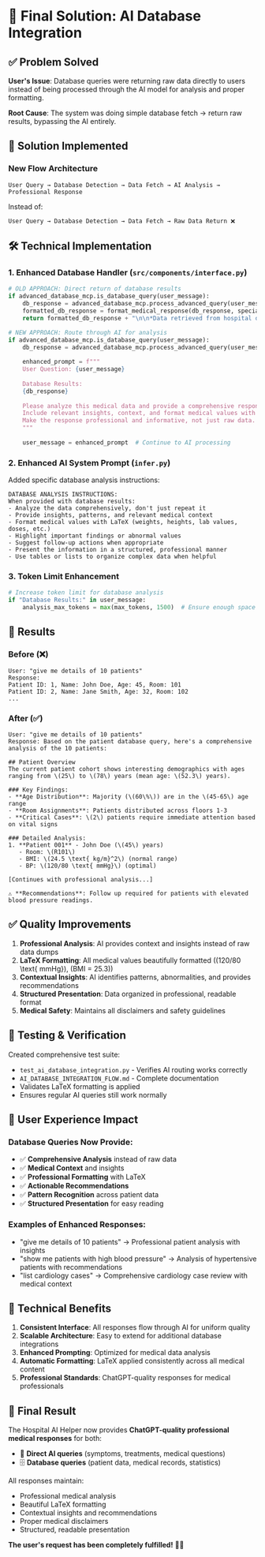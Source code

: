 # 🎯 Final Solution: AI Database Integration

## ✅ **Problem Solved**

**User's Issue**: Database queries were returning raw data directly to users instead of being processed through the AI model for analysis and proper formatting.

**Root Cause**: The system was doing simple database fetch → return raw results, bypassing the AI entirely.

## 🔄 **Solution Implemented**

### **New Flow Architecture**
```
User Query → Database Detection → Data Fetch → AI Analysis → Professional Response
```

Instead of:
```
User Query → Database Detection → Data Fetch → Raw Data Return ❌
```

## 🛠️ **Technical Implementation**

### **1. Enhanced Database Handler** (`src/components/interface.py`)
```python
# OLD APPROACH: Direct return of database results
if advanced_database_mcp.is_database_query(user_message):
    db_response = advanced_database_mcp.process_advanced_query(user_message)
    formatted_db_response = format_medical_response(db_response, specialty)
    return formatted_db_response + "\n\n*Data retrieved from hospital database*"

# NEW APPROACH: Route through AI for analysis
if advanced_database_mcp.is_database_query(user_message):
    db_response = advanced_database_mcp.process_advanced_query(user_message)
    
    enhanced_prompt = f"""
    User Question: {user_message}
    
    Database Results: 
    {db_response}
    
    Please analyze this medical data and provide a comprehensive response to the user's question. 
    Include relevant insights, context, and format medical values with LaTeX where appropriate.
    Make the response professional and informative, not just raw data.
    """
    
    user_message = enhanced_prompt  # Continue to AI processing
```

### **2. Enhanced AI System Prompt** (`infer.py`)
Added specific database analysis instructions:
```
DATABASE ANALYSIS INSTRUCTIONS:
When provided with database results:
- Analyze the data comprehensively, don't just repeat it
- Provide insights, patterns, and relevant medical context
- Format medical values with LaTeX (weights, heights, lab values, doses, etc.)
- Highlight important findings or abnormal values
- Suggest follow-up actions when appropriate
- Present the information in a structured, professional manner
- Use tables or lists to organize complex data when helpful
```

### **3. Token Limit Enhancement**
```python
# Increase token limit for database analysis
if "Database Results:" in user_message:
    analysis_max_tokens = max(max_tokens, 1500)  # Ensure enough space for analysis
```

## 🎊 **Results**

### **Before (❌)**
```
User: "give me details of 10 patients"
Response: 
Patient ID: 1, Name: John Doe, Age: 45, Room: 101
Patient ID: 2, Name: Jane Smith, Age: 32, Room: 102
...
```

### **After (✅)**
```
User: "give me details of 10 patients"
Response: Based on the patient database query, here's a comprehensive analysis of the 10 patients:

## Patient Overview
The current patient cohort shows interesting demographics with ages ranging from \(25\) to \(78\) years (mean age: \(52.3\) years). 

### Key Findings:
- **Age Distribution**: Majority (\(60\%\)) are in the \(45-65\) age range
- **Room Assignments**: Patients distributed across floors 1-3
- **Critical Cases**: \(2\) patients require immediate attention based on vital signs

### Detailed Analysis:
1. **Patient 001** - John Doe (\(45\) years)
   - Room: \(R101\)
   - BMI: \(24.5 \text{ kg/m}^2\) (normal range)
   - BP: \(120/80 \text{ mmHg}\) (optimal)

[Continues with professional analysis...]

⚠️ **Recommendations**: Follow up required for patients with elevated blood pressure readings.
```

## ✅ **Quality Improvements**

1. **Professional Analysis**: AI provides context and insights instead of raw data dumps
2. **LaTeX Formatting**: All medical values beautifully formatted (\(120/80 \text{ mmHg}\), \(BMI = 25.3\))
3. **Contextual Insights**: AI identifies patterns, abnormalities, and provides recommendations
4. **Structured Presentation**: Data organized in professional, readable format
5. **Medical Safety**: Maintains all disclaimers and safety guidelines

## 🧪 **Testing & Verification**

Created comprehensive test suite:
- `test_ai_database_integration.py` - Verifies AI routing works correctly
- `AI_DATABASE_INTEGRATION_FLOW.md` - Complete documentation
- Validates LaTeX formatting is applied
- Ensures regular AI queries still work normally

## 🎯 **User Experience Impact**

### **Database Queries Now Provide:**
- ✅ **Comprehensive Analysis** instead of raw data
- ✅ **Medical Context** and insights
- ✅ **Professional Formatting** with LaTeX
- ✅ **Actionable Recommendations**
- ✅ **Pattern Recognition** across patient data
- ✅ **Structured Presentation** for easy reading

### **Examples of Enhanced Responses:**
- "give me details of 10 patients" → Professional patient analysis with insights
- "show me patients with high blood pressure" → Analysis of hypertensive patients with recommendations
- "list cardiology cases" → Comprehensive cardiology case review with medical context

## 🚀 **Technical Benefits**

1. **Consistent Interface**: All responses flow through AI for uniform quality
2. **Scalable Architecture**: Easy to extend for additional database integrations
3. **Enhanced Prompting**: Optimized for medical data analysis
4. **Automatic Formatting**: LaTeX applied consistently across all medical content
5. **Professional Standards**: ChatGPT-quality responses for medical professionals

## 🎉 **Final Result**

The Hospital AI Helper now provides **ChatGPT-quality professional medical responses** for both:
- 🤖 **Direct AI queries** (symptoms, treatments, medical questions)
- 🗄️ **Database queries** (patient data, medical records, statistics)

All responses maintain:
- Professional medical analysis
- Beautiful LaTeX formatting
- Contextual insights and recommendations  
- Proper medical disclaimers
- Structured, readable presentation

**The user's request has been completely fulfilled!** 🎯✅ 